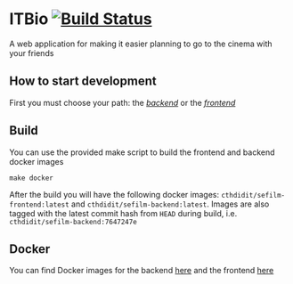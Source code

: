 # ITBio [![Build Status](https://img.shields.io/endpoint.svg?url=https%3A%2F%2Factions-badge.atrox.dev%2FcthdidIT%2Fitbio%2Fbadge&style=popout)](https://actions-badge.atrox.dev/cthdidIT/itbio/goto)
A web application for making it easier planning to go to the cinema with your friends

## How to start development
First you must choose your path: the _[backend](backend)_ or the _[frontend](frontend)_

## Build
You can use the provided make script to build the frontend and backend docker images

```
make docker
```

After the build you will have the following docker images: `cthdidit/sefilm-frontend:latest` and `cthdidit/sefilm-backend:latest`.
Images are also tagged with the latest commit hash from `HEAD` during build, i.e. `cthdidit/sefilm-backend:7647247e`

## Docker

You can find Docker images for the backend [here](https://hub.docker.com/r/cthdidit/sefilm-backend/) and the frontend [here](https://hub.docker.com/r/cthdidit/sefilm-frontend/)
